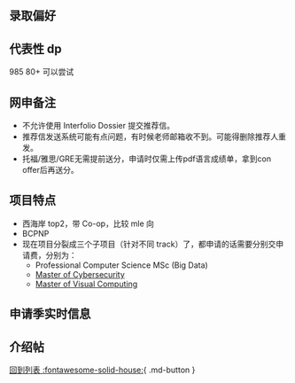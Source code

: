 ## 录取偏好

## 代表性 dp

985 80+ 可以尝试

## 网申备注

- 不允许使用 Interfolio Dossier 提交推荐信。
- 推荐信发送系统可能有点问题，有时候老师邮箱收不到。可能得删除推荐人重发。
- 托福/雅思/GRE无需提前送分，申请时仅需上传pdf语言成绩单，拿到con offer后再送分。

## 项目特点

- 西海岸 top2，带 Co-op，比较 mle 向
- BCPNP
- 现在项目分裂成三个子项目（针对不同 track）了，都申请的话需要分别交申请费，分别为：
  - Professional Computer Science MSc (Big Data)
  - [Master of Cybersecurity](./Cybersecurity%40SFU.md)
  - [Master of Visual Computing](./VC%40SFU.md)

## 申请季实时信息

## 介绍帖

[回到列表 :fontawesome-solid-house:](grade.md){ .md-button }
